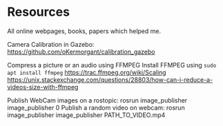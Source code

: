 # Resources
All online webpages, books, papers which helped me.

Camera Calibration in Gazebo: https://github.com/oKermorgant/calibration_gazebo

Compress a picture or an audio using FFMPEG
Install FFMPEG using `sudo apt install ffmpeg`
https://trac.ffmpeg.org/wiki/Scaling
https://unix.stackexchange.com/questions/28803/how-can-i-reduce-a-videos-size-with-ffmpeg

Publish WebCam images on a rostopic: rosrun image_publisher image_publisher 0
Publish a random video on webcam: rosrun image_publisher image_publisher PATH_TO_VIDEO.mp4
